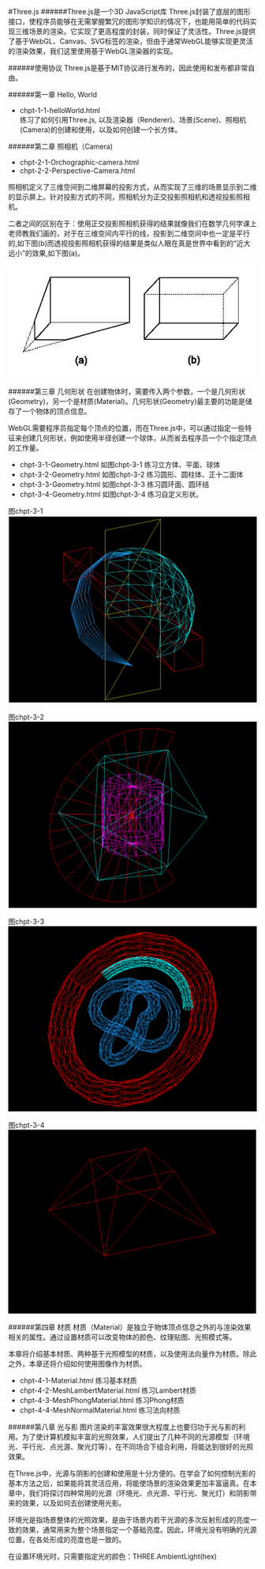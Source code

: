 #Three.js
######Three.js是一个3D JavaScript库
Three.js封装了底层的图形接口，使程序员能够在无需掌握繁冗的图形学知识的情况下，也能用简单的代码实现三维场景的渲染。它实现了更高程度的封装，同时保证了灵活性。Three.js提供了基于WebGL、Canvas、SVG标签的渲染，但由于通常WebGL能够实现更灵活的渲染效果，我们这里使用基于WebGL渲染器的实现。

######使用协议
Three.js是基于MIT协议进行发布的，因此使用和发布都非常自由。

######第一章 Hello, World
* chpt-1-1-helloWorld.html  
练习了如何引用Three.js, 以及渲染器（Renderer)、场景(Scene)、照相机(Camera)的创建和使用，以及如何创建一个长方体。

######第二章 照相机（Camera)
* chpt-2-1-Orchographic-camera.html
* chpt-2-2-Perspective-Camera.html 

照相机定义了三维空间到二维屏幕的投影方式，从而实现了三维的场景显示到二维的显示屏上。针对投影方式的不同，照相机分为正交投影照相机和透视投影照相机。

二者之间的区别在于：使用正交投影照相机获得的结果就像我们在数学几何学课上老师教我们画的，对于在三维空间内平行的线，投影到二维空间中也一定是平行的,如下图(b)而透视投影照相机获得的结果是类似人眼在真是世界中看到的“近大远小”的效果,如下图(a)。

![image](https://github.com/ChengYiFan/three.js/raw/master/img/camera.jpg)

######第三章 几何形状
在创建物体时，需要传入两个参数，一个是几何形状(Geometry)，另一个是材质(Material)。几何形状(Geometry)最主要的功能是储存了一个物体的顶点信息。

WebGL需要程序员指定每个顶点的位置，而在Three.js中，可以通过指定一些特征来创建几何形状，例如使用半径创建一个球体，从而省去程序员一个个指定顶点的工作量。

* chpt-3-1-Geometry.html   如图chpt-3-1 练习立方体、平面、球体
* chpt-3-2-Geometry.html   如图chpt-3-2 练习圆形、圆柱体、正十二面体
* chpt-3-3-Geometry.html   如图chpt-3-3 练习圆环面、圆环结  
* chpt-3-4-Geometry.html   如图chpt-3-4 练习自定义形状。

图chpt-3-1
![image](https://github.com/ChengYiFan/three.js/raw/master/img/geometry.png)

图chpt-3-2
![image](https://github.com/ChengYiFan/three.js/raw/master/img/geometry2.png)

图chpt-3-3
![image](https://github.com/ChengYiFan/three.js/raw/master/img/geometry3.png)

图chpt-3-4
![image](https://github.com/ChengYiFan/three.js/raw/master/img/geometry4.png)

######第四章 材质
材质（Material）是独立于物体顶点信息之外的与渲染效果相关的属性。通过设置材质可以改变物体的颜色、纹理贴图、光照模式等。

本章将介绍基本材质、两种基于光照模型的材质，以及使用法向量作为材质。除此之外，本章还将介绍如何使用图像作为材质。

* chpt-4-1-Material.html             练习基本材质
* chpt-4-2-MeshLambertMaterial.html  练习Lambert材质
* chpt-4-3-MeshPhongMaterial.html    练习Phong材质
* chpt-4-4-MeshNormalMaterial.html   练习法向材质




######第八章 光与影
图片渲染的丰富效果很大程度上也要归功于光与影的利用。为了使计算机模拟丰富的光照效果，人们提出了几种不同的光源模型（环境光、平行光、点光源、聚光灯等），在不同场合下组合利用，将能达到很好的光照效果。

在Three.js中，光源与阴影的创建和使用是十分方便的。在学会了如何控制光影的基本方法之后，如果能将其灵活应用，将能使场景的渲染效果更加丰富逼真。在本章中，我们将探讨四种常用的光源（环境光、点光源、平行光、聚光灯）和阴影带来的效果，以及如何去创建使用光影。

环境光是指场景整体的光照效果，是由于场景内若干光源的多次反射形成的亮度一致的效果，通常用来为整个场景指定一个基础亮度。因此，环境光没有明确的光源位置，在各处形成的亮度也是一致的。

在设置环境光时，只需要指定光的颜色：THREE.AmbientLight(hex)
